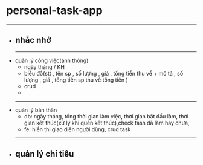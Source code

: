# personal-task-app

  -------------------------------------------
+ nhắc nhở
  - 
  --------------------------
+ quản lý công việc(anh thông)
  - ngày tháng / KH
  - biểu đồ(stt , tên sp , số lượng , giá , tổng tiền
            thu về + mô tả , số lượng , giá , tổng tiền sp thu về
            tổng tiền )
  - crud
  - 
  --------------------------
+ quản lý bản thân
  - db: ngày tháng, tổng thời gian làm việc, thời gian bắt đầu làm, thời gian kết thúc(xử lý khi quên kết thúc),check tash đã làm hay chưa,
  - fe: hiển thị giao diện người dùng, crud task
  --------------------------
+ quản lý chi tiêu
  - 
